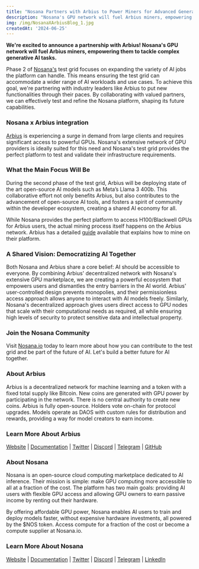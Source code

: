 ```yaml
---
title: "Nosana Partners with Arbius to Power Miners for Advanced Generative AI"
description: "Nosana's GPU network will fuel Arbius miners, empowering them to tackle complex generative AI tasks."
img: /img/NosanaXArbiusBlog_1.jpg
createdAt: '2024-06-25'
---
```

__We're excited to announce a partnership with Arbius! Nosana's GPU network will fuel Arbius miners, empowering them to tackle complex generative AI tasks.__

Phase 2 of [Nosana's](https://nosana.io/) test grid focuses on expanding the variety of AI jobs the platform can handle. This means ensuring the test grid can accommodate a wider range of AI workloads and use cases. To achieve this goal, we're partnering with industry leaders like Arbius to put new functionalities through their paces. By collaborating with valued partners, we can effectively test and refine the Nosana platform, shaping its future capabilities.

### Nosana x Arbius integration
[Arbius](https://arbius.ai/) is experiencing a surge in demand from large clients and requires significant access to powerful GPUs. Nosana's extensive network of GPU providers is ideally suited for this need and Nosana's test grid provides the perfect platform to test and validate their infrastructure requirements.

### What the Main Focus Will Be
During the second phase of the test grid, Arbius will be deploying state of the art open-source AI models such as Meta’s Llama 3 400b. This collaborative effort not only benefits Arbius, but also contributes to the advancement of open-source AI tools, and fosters a spirit of community within the developer ecosystem, creating a shared AI economy for all.

While Nosana provides the perfect platform to access H100/Blackwell GPUs for Arbius users, the actual mining process itself happens on the Arbius network. Arbius has a detailed [guide](https://docs.arbius.ai/mining) available that explains how to mine on their platform.

### A Shared Vision: Democratizing AI Together
Both Nosana and Arbius share a core belief: AI should be accessible to everyone. By combining Arbius' decentralized network with Nosana's extensive GPU marketplace, we are creating a powerful ecosystem that empowers users and dismantles the entry barriers in the AI world. Arbius' user-controlled design prevents monopolies, and their permissionless access approach allows anyone to interact with AI models freely. Similarly, Nosana's decentralized approach gives users direct access to GPU nodes that scale with their computational needs as required, all while ensuring high levels of security to protect sensitive data and intellectual property.

### Join the Nosana Community
Visit [Nosana.io](http://Nosana.io) today to learn more about how you can contribute to the test grid and be part of the future of AI. Let's build a better future for AI together.

### About Arbius
Arbius is a decentralized network for machine learning and a token with a fixed total supply like Bitcoin. New coins are generated with GPU power by participating in the network. There is no central authority to create new coins. Arbius is fully open-source. Holders vote on-chain for protocol upgrades. Models operate as DAOS with custom rules for distribution and rewards, providing a way for model creators to earn income.

### Learn More About Arbius
[Website](https://arbius.ai) | [Documentation](https://docs.arbius.ai/) | [Twitter](https://x.com/arbius_ai) | [Discord](https://discord.com/invite/4sAu4WJRS6) | [Telegram](https://t.me/arbius_ai) | [GitHub](https://github.com/semperai/arbius) 

### About Nosana
Nosana is an open-source cloud computing marketplace dedicated to AI inference. Their mission is simple: make GPU computing more accessible to all at a fraction of the cost. The platform has two main goals: providing AI users with flexible GPU access and allowing GPU owners to earn passive income by renting out their hardware. 

By offering affordable GPU power, Nosana enables AI users to train and deploy models faster, without expensive hardware investments, all powered by the $NOS token. Access compute for a fraction of the cost or become a compute supplier at Nosana.io.

### Learn More About Nosana
[Website](https://nosana.io/) | [Documentation](https://docs.nosana.io/) | [Twitter](https://twitter.com/nosana_ai) | [Discord](https://discord.gg/nosana-ai) | [Telegram](https://t.me/NosanaCompute) | [LinkedIn](https://www.linkedin.com/company/nosana/)
